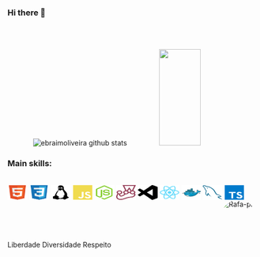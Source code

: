 
### Hi there 📜

<br></br>

<div align="center">  
  <img width="49%" height="195px" src="https://github-readme-stats.vercel.app/api?username=ebraimoliveira&show_icons=true&count_private=true&hide_border=true&title_color=8A2BE2&icon_color=8A2BE2&text_color=c9d1d9&bg_color=0d1117" alt="ebraimoliveira github stats" /> 
  <img width="41%" height="195px" src="https://github-readme-stats.vercel.app/api/top-langs/?username=ebraimoliveira&layout=compact&hide_border=true&title_color=8A2BE2&text_color=A020F0&bg_color=0d1117" />
</div>

 ### Main skills:
<div style="display: inline_block"><br>

  <img align="center" alt="Rafa-HTML" height="30" width="40" src="https://raw.githubusercontent.com/devicons/devicon/master/icons/html5/html5-original.svg">
  <img align="center" alt="Rafa-CSS" height="30" width="40" src="https://raw.githubusercontent.com/devicons/devicon/master/icons/css3/css3-original.svg">
  <img align="center" alt="Rafa-Ts" height="30" width="40" src="https://raw.githubusercontent.com/devicons/devicon/master/icons/linux/linux-plain.svg">
  <img align="center" alt="Rafa-Js" height="30" width="40" src="https://raw.githubusercontent.com/devicons/devicon/master/icons/javascript/javascript-plain.svg">
  <img align="center" alt="Rafa-CSS" height="30" width="40" src="https://raw.githubusercontent.com/devicons/devicon/master/icons/nodejs/nodejs-original.svg">
  <img align="center" alt="Rafa-Ts" height="30" width="40" src="https://raw.githubusercontent.com/devicons/devicon/master/icons/jest/jest-plain.svg">
  <img align="center" alt="Rafa-Ts" height="30" width="40" src="https://raw.githubusercontent.com/devicons/devicon/master/icons/vscode/vscode-plain.svg">
  <img align="center" alt="Rafa-React" height="30" width="40" src="https://raw.githubusercontent.com/devicons/devicon/master/icons/react/react-original.svg">
  <img align="center" alt="Rafa-CSS" height="30" width="40" src="https://raw.githubusercontent.com/devicons/devicon/master/icons/docker/docker-original.svg">
  <img align="center" alt="Rafa-CSS" height="30" width="40" src="https://raw.githubusercontent.com/devicons/devicon/master/icons/mysql/mysql-original.svg">
  <img align="center" alt="Rafa-Ts" height="30" width="40" src="https://raw.githubusercontent.com/devicons/devicon/master/icons/typescript/typescript-plain.svg">
 
  <img align="right" alt="Rafa-pic" height="150" style="border-radius:50px;" src="https://upload.wikimedia.org/wikipedia/commons/thumb/4/44/Pictograms-nps-land-technical_rock_climbing.svg/1200px-Pictograms-nps-land-technical_rock_climbing.svg.png">
</div>
<br></br>
<br></br>

<p> 
  Liberdade  Diversidade  Respeito
</p>

